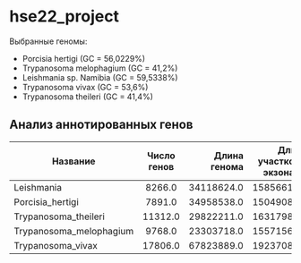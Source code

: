 # hse22_project
Выбранные геномы:
- Porcisia hertigi (GC = 56,0229%)
- Trypanosoma melophagium (GC = 41,2%)
- Leishmania sp. Namibia (GC = 59,5338%)
- Trypanosoma vivax (GC = 53,6%)
- Trypanosoma theileri (GC = 41,4%)
## Анализ аннотированных генов
Название |Число генов	| Длина генома	| Длина участков с экзонами	| Процент покрытия |
| ------------- | :-------------: |------------:| -----------:|-----------:|
Leishmania|	8266.0	|34118624.0	|15856612.0|	46.0
Porcisia_hertigi|	7891.0|	34958538.0|	15049088.0	|43.0
Trypanosoma_theileri|	11312.0|	29822211.0|	16317987.0	|55.0
Trypanosoma_melophagium|	9768.0|	23303718.0|	15571565.0	|67.0
Trypanosoma_vivax	|17806.0|	67823889.0|	19237085.0	|28.0
